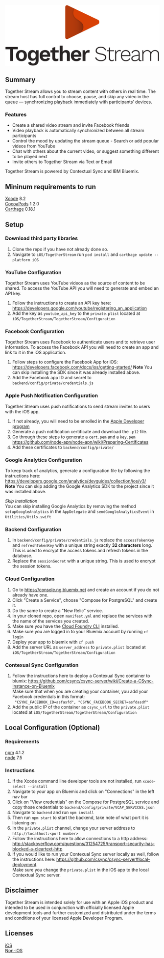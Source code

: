 ![TogetherStream](https://github.com/IBM-MIL/TogetherStream/blob/develop/iOS/TogetherStream/TogetherStream/Assets.xcassets/togetherstreamLogoStacked.imageset/togetherstreamLogoStacked@2x.png?raw=true)

## Summary
Together Stream allows you to stream content with others in real time. The stream host has full control to choose, pause, and skip any video in the queue — synchronizing playback immediately with participants’ devices.
### Features
- Create a shared video stream and invite Facebook friends
- Video playback is automatically synchronized between all stream participants
- Control the mood by updating the stream queue - Search or add popular videos from YouTube
- Chat with others about the current video, or suggest something different to be played next
- Invite others to Together Stream via Text or Email

Together Stream is powered by Contextual Sync and IBM Bluemix.

## Mininum requirements to run
[Xcode](https://developer.apple.com/download/) 8.2  
[CocoaPods](https://cocoapods.org/) 1.2.0  
[Carthage](https://github.com/Carthage/Carthage) 0.18.1

## Setup
### Download third party libraries
1. Clone the repo if you have not already done so.
2. Navigate to `iOS/TogetherStream` run `pod install` and `carthage update --platform iOS`

### YouTube Configuration
Together Stream uses YouTube videos as the source of content to be shared. To access the YouTube API you will need to generate and embed an API key.

1. Follow the instructions to create an API key here: https://developers.google.com/youtube/registering_an_application 
2. Add the key as `youtube_api_key` to the `private.plist` located at `iOS/TogetherStream/TogetherStream/Configuration`

### Facebook Configuration
Together Stream uses Facebook to authenticate users and to retrieve user information. To access the Facebook API you will need to create an app and link to it in the iOS application.

1. Follow steps to configure the Facebook App for iOS: https://developers.facebook.com/docs/ios/getting-started/
   **Note** You can skip installing the SDK since it was already installed above.
2. Add the Facebook app ID and secret to `backend/config/private/credentials.js`

### Apple Push Notification Configuration
Together Stream uses push notifications to send stream invites to users with the iOS app.

1. If not already, you will need to be enrolled in the [Apple Developer program](https://developer.apple.com/programs/)
2. Generate a push notification certificate and download the `.p12` file.
3. Go through these steps to generate a `cert.pem` and a `key.pem` https://github.com/node-apn/node-apn/wiki/Preparing-Certificates
4. Add these certificates to `backend/config/private/`

### Google Analytics Configuration
To keep track of analytics, generate a configuration file by following the instructions here: https://developers.google.com/analytics/devguides/collection/ios/v3/  
**Note** You can skip adding the Google Analytics SDK to the project since it was installed above.

*Skip Installation*  
You can skip installing Google Analytics by removing the method `setupGoogleAnalytics` in the `AppDelegate` and `sendGoogleAnalyticsEvent` in `Utilities/Utils.swift`

### Backend Configuration
1. In `backend/config/private/credentials.js` replace the `accessTokenKey` and `refreshTokenKey` with a unique string exactly **32 characters** long. This is used to encrypt the access tokens and refresh tokens in the database.
2. Replace the `sessionSecret` with a unique string. This is used to encrypt the session tokens.

### Cloud Configuration
1. Go to https://console.ng.bluemix.net and create an account if you do not already have one.
2. Click "Create a Service", choose "Compose for PostgreSQL" and create it.
3. Do the same to create a "New Relic" service.
4. In your cloned repo, open `manifest.yml` and replace the services with the name of the services you created.
5. Make sure you have the [Cloud Foundry CLI](https://github.com/cloudfoundry/cli#downloads) installed.
6. Make sure you are logged in to your Bluemix account by running `cf login`
7. Deploy your app to bluemix with `cf push`
8. Add the server URL as `server_address` to `private.plist` located at `iOS/TogetherStream/TogetherStream/Configuration`

### Contexual Sync Configuration
1. Follow the instructions here to deploy a Contexual Sync container to blumix: https://github.com/csync/csync-server/wiki/Create-a-CSync-Instance-on-Bluemix  
Make sure that when you are creating your container, you add your Facebook credentials in this format:  
`
"CSYNC_FACEBOOK_ID=asfasfd",
"CSYNC_FACEBOOK_SECRET=asfdasdf"`
2. Add the public IP of the container as `csync_url` to the `private.plist` located at `iOS/TogetherStream/TogetherStream/Configuration`

## Local Configuration (Optional)
### Requirements
[npm](https://www.npmjs.com/) 4.1.2  
[node](https://nodejs.org/en/) 7.5

### Instructions
1. If the Xcode command line developer tools are not installed, run `xcode-select --install`
2. Navigate to your app on Bluemix and click on "Connections" in the left nav bar
3. Click on "View credentials" on the Compose for PostgreSQL service and copy those credentials to `backend/config/private/VCAP_SERVICES.json`
4. Navigate to `backend` and run `npm install`
5. Then run `npm start` to start the backend, take note of what port it is listening on
6. In the `private.plist` channel, change your server address to `http://localhost:<port number>`
7. Follow the instructions here to allow connections to a http address: http://stackoverflow.com/questions/31254725/transport-security-has-blocked-a-cleartext-http
8. If you would like to run your Contexual Sync server locally as well, follow the instructions here: https://github.com/csync/csync-server#local-deployment.  
Make sure you change the `private.plist` in the iOS app to the local Contextual Sync server.

## Disclaimer
Together Stream is intended solely for use with an Apple iOS product and intended to be used in conjunction with officially licensed Apple development tools and further customized and distributed under the terms and conditions of your licensed Apple Developer Program.

## Licenses
[iOS](LICENSE-IOS)  
[Non-iOS](LICENSE-NON-IOS)
